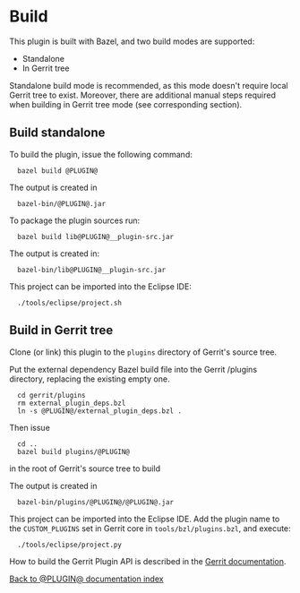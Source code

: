 Build
=====

This plugin is built with Bazel, and two build modes are supported:

* Standalone
* In Gerrit tree

Standalone build mode is recommended, as this mode doesn't require local Gerrit
tree to exist. Moreover, there are additional manual steps required when building
in Gerrit tree mode (see corresponding section).

## Build standalone

To build the plugin, issue the following command:

```
  bazel build @PLUGIN@
```

The output is created in

```
  bazel-bin/@PLUGIN@.jar
```

To package the plugin sources run:

```
  bazel build lib@PLUGIN@__plugin-src.jar
```

The output is created in:

```
  bazel-bin/lib@PLUGIN@__plugin-src.jar
```

This project can be imported into the Eclipse IDE:

```
  ./tools/eclipse/project.sh
```

## Build in Gerrit tree

Clone (or link) this plugin to the `plugins` directory of Gerrit's source tree.

Put the external dependency Bazel build file into the Gerrit /plugins directory,
replacing the existing empty one.

```
  cd gerrit/plugins
  rm external_plugin_deps.bzl
  ln -s @PLUGIN@/external_plugin_deps.bzl .
```

Then issue

```
  cd ..
  bazel build plugins/@PLUGIN@
```

in the root of Gerrit's source tree to build

The output is created in

```
  bazel-bin/plugins/@PLUGIN@/@PLUGIN@.jar
```

This project can be imported into the Eclipse IDE. Add the plugin name to the
`CUSTOM_PLUGINS` set in Gerrit core in `tools/bzl/plugins.bzl`, and execute:

```
  ./tools/eclipse/project.py
```

How to build the Gerrit Plugin API is described in the [Gerrit
documentation](../../../Documentation/dev-bazel.html#_extension_and_plugin_api_jar_files).

[Back to @PLUGIN@ documentation index][index]

[index]: index.html